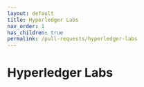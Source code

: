 ```yaml
---
layout: default
title: Hyperledger Labs
nav_order: 1
has_children: true
permalink: /pull-requests/hyperledger-labs
---
```


# Hyperledger Labs
